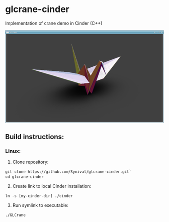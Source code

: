 # glcrane-cinder
Implementation of crane demo in Cinder (C++)

![Preview Image](https://raw.githubusercontent.com/Synival/glcrane-cinder/master/images/preview.png)

## Build instructions:

### Linux:

1) Clone repository:
```
git clone https://github.com/Synival/glcrane-cinder.git`
cd glcrane-cinder
```
2) Create link to local Cinder installation:
```
ln -s [my-cinder-dir] ./cinder
```
3) Run symlink to executable:
```
./GLCrane
```
